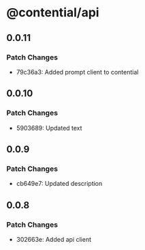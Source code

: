 # @contential/api

## 0.0.11

### Patch Changes

- 79c36a3: Added prompt client to contential

## 0.0.10

### Patch Changes

- 5903689: Updated text

## 0.0.9

### Patch Changes

- cb649e7: Updated description

## 0.0.8

### Patch Changes

- 302663e: Added api client
